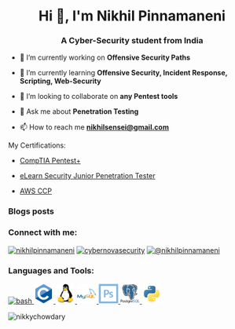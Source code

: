 <h1 align="center">Hi 👋, I'm Nikhil Pinnamaneni</h1>
<h3 align="center">A Cyber-Security student from India</h3>



- 🔭 I’m currently working on **Offensive Security Paths**

- 🌱 I’m currently learning **Offensive Security, Incident Response, Scripting, Web-Security**

- 👯 I’m looking to collaborate on **any Pentest tools**

- 💬 Ask me about **Penetration Testing**

- 📫 How to reach me **nikhilsensei@gmail.com**

My Certifications:

- [CompTIA Pentest+](https://www.credly.com/badges/470797ac-63fe-4995-a86d-badd1949710f/public_url)

- [eLearn Security Junior Penetration Tester](https://verified.elearnsecurity.com/certificates/db64467f-0ab2-4953-98aa-17d0d59ca455)

- [AWS CCP](https://www.credly.com/badges/fabff8db-b9a4-4586-b00a-3108f4b2b381/public_url)

### Blogs posts
<!-- BLOG-POST-LIST:START -->
<!-- BLOG-POST-LIST:END -->

<h3 align="left">Connect with me:</h3>
<p align="left">
<a href="https://linkedin.com/in/nikhilpinnamaneni" target="blank"><img align="center" src="https://raw.githubusercontent.com/rahuldkjain/github-profile-readme-generator/master/src/images/icons/Social/linked-in-alt.svg" alt="nikhilpinnamaneni" height="30" width="40" /></a>
<a href="https://instagram.com/cybernovasecurity" target="blank"><img align="center" src="https://raw.githubusercontent.com/rahuldkjain/github-profile-readme-generator/master/src/images/icons/Social/instagram.svg" alt="cybernovasecurity" height="30" width="40" /></a>
<a href="https://medium.com/@nikhilpinnamaneni" target="blank"><img align="center" src="https://raw.githubusercontent.com/rahuldkjain/github-profile-readme-generator/master/src/images/icons/Social/medium.svg" alt="@nikhilpinnamaneni" height="30" width="40" /></a>
</p>

<h3 align="left">Languages and Tools:</h3>
<p align="left"> <a href="https://www.gnu.org/software/bash/" target="_blank" rel="noreferrer"> <img src="https://www.vectorlogo.zone/logos/gnu_bash/gnu_bash-icon.svg" alt="bash" width="40" height="40"/> </a> <a href="https://www.cprogramming.com/" target="_blank" rel="noreferrer"> <img src="https://raw.githubusercontent.com/devicons/devicon/master/icons/c/c-original.svg" alt="c" width="40" height="40"/> </a> <a href="https://www.linux.org/" target="_blank" rel="noreferrer"> <img src="https://raw.githubusercontent.com/devicons/devicon/master/icons/linux/linux-original.svg" alt="linux" width="40" height="40"/> </a> <a href="https://www.mysql.com/" target="_blank" rel="noreferrer"> <img src="https://raw.githubusercontent.com/devicons/devicon/master/icons/mysql/mysql-original-wordmark.svg" alt="mysql" width="40" height="40"/> </a> <a href="https://www.photoshop.com/en" target="_blank" rel="noreferrer"> <img src="https://raw.githubusercontent.com/devicons/devicon/master/icons/photoshop/photoshop-line.svg" alt="photoshop" width="40" height="40"/> </a> <a href="https://www.postgresql.org" target="_blank" rel="noreferrer"> <img src="https://raw.githubusercontent.com/devicons/devicon/master/icons/postgresql/postgresql-original-wordmark.svg" alt="postgresql" width="40" height="40"/> </a> <a href="https://www.python.org" target="_blank" rel="noreferrer"> <img src="https://raw.githubusercontent.com/devicons/devicon/master/icons/python/python-original.svg" alt="python" width="40" height="40"/> </a> </p>

<p><img align="center" src="https://github-readme-stats.vercel.app/api/top-langs?username=nikkychowdary&show_icons=true&locale=en&layout=compact" alt="nikkychowdary" /></p>

